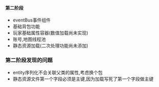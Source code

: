  #### 第二阶段
*   eventBus事件组件
*   基础背包功能
*   玩家基础属性容器(数值加载尚未实现)
*   账号,地图线程池
*   静态资源加载(二次处理功能尚未添加)

### 第二阶段发现的问题
*   entity序列化不会关联父类的属性,考虑换个包
*   静态资源文件第一个字段必须是主键,因为加载写死了第一个字段做主键
